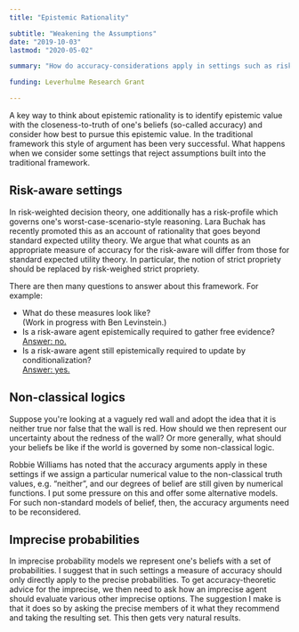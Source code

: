 ```yaml
---
title: "Epistemic Rationality"

subtitle: "Weakening the Assumptions"
date: "2019-10-03"
lastmod: "2020-05-02"

summary: "How do accuracy-considerations apply in settings such as risk-aware decision theories, non-classical logic, imprecise probabilities?"

funding: Leverhulme Research Grant

---
```

A key way to think about epistemic rationality is to identify epistemic value with the closeness-to-truth of one's beliefs (so-called accuracy) and consider how best to pursue this epistemic value. In the traditional framework this style of argument has been very successful. What happens when we consider some settings that reject assumptions built into the traditional framework.

## Risk-aware settings

In risk-weighted decision theory, one additionally has a risk-profile which governs one's worst-case-scenario-style reasoning. Lara Buchak has recently promoted this as an account of rationality that goes beyond standard expected utility theory. We argue that what counts as an appropriate measure of accuracy for the risk-aware will differ from those for standard expected utility theory. In particular, the notion of strict propriety should be replaced by risk-weighed strict propriety.

There are then many questions to answer about this framework. For example:
* What do these measures look like?<br> (Work in progress with Ben Levinstein.)
* Is a risk-aware agent epistemically required to gather free evidence? <br>[Answer: no.](/publication/2020-avoiding)
* Is a risk-aware agent still epistemically required to update by conditionalization? <br>[Answer: yes.](/publication/2020-update)

## Non-classical logics

Suppose you're looking at a vaguely red wall and adopt the idea that it is neither true nor false that the wall is red. How should we then represent our uncertainty about the redness of the wall? Or more generally, what should your beliefs be like if the world is governed by some non-classical logic.

Robbie Williams has noted that the accuracy arguments apply in these settings if we assign a particular numerical value to the non-classical truth values, e.g. “neither”, and our degrees of belief are still given by numerical functions. I put some pressure on this and offer some alternative models. For such non-standard models of belief, then, the accuracy arguments need to be reconsidered.



## Imprecise probabilities

In imprecise probability models we represent one's beliefs with a set of probabilities. I suggest that in such settings a measure of accuracy should only directly apply to the precise probabilities. To get accuracy-theoretic advice for the imprecise, we then need to ask how an imprecise agent should evaluate various other imprecise options. The suggestion I make is that it does so by asking the precise members of it what they recommend and taking the resulting set. This then gets very natural results.
